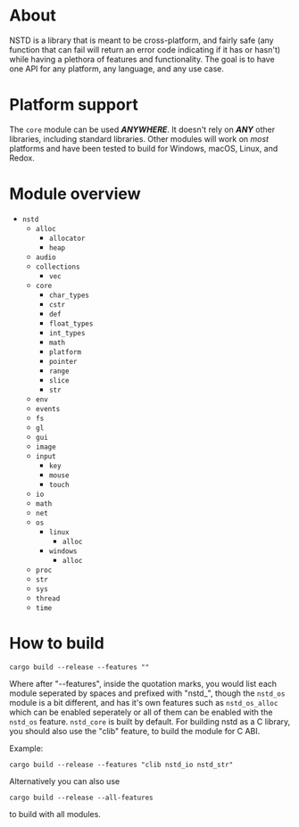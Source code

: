 # About
NSTD is a library that is meant to be cross-platform, and fairly safe (any function that can fail
will return an error code indicating if it has or hasn't) while having a plethora of features and
functionality. The goal is to have one API for any platform, any language, and any use case.

# Platform support
The `core` module can be used ***ANYWHERE***. It doesn't rely on ***ANY*** other libraries,
including standard libraries. Other modules will work on *most* platforms and have been tested to
build for Windows, macOS, Linux, and Redox.

# Module overview
- `nstd`
    - `alloc`
        - `allocator`
        - `heap`
    - `audio`
    - `collections`
        - `vec`
    - `core`
        - `char_types`
        - `cstr`
        - `def`
        - `float_types`
        - `int_types`
        - `math`
        - `platform`
        - `pointer`
        - `range`
        - `slice`
        - `str`
    - `env`
    - `events`
    - `fs`
    - `gl`
    - `gui`
    - `image`
    - `input`
        - `key`
        - `mouse`
        - `touch`
    - `io`
    - `math`
    - `net`
    - `os`
        - `linux`
            - `alloc`
        - `windows`
            - `alloc`
    - `proc`
    - `str`
    - `sys`
    - `thread`
    - `time`

# How to build
```
cargo build --release --features ""
```
Where after "--features", inside the quotation marks, you would list each module seperated by spaces
and prefixed with "nstd_", though the `nstd_os` module is a bit different, and has it's own
features such as `nstd_os_alloc` which can be enabled seperately or all of them can be enabled with
the `nstd_os` feature. `nstd_core` is built by default. For building nstd as a C library, you
should also use the "clib" feature, to build the module for C ABI.

Example:
```
cargo build --release --features "clib nstd_io nstd_str"
```
Alternatively you can also use
```
cargo build --release --all-features
```
to build with all modules.
